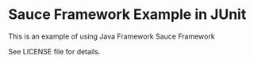 # Sauce Framework Example in JUnit

This is an example of using Java Framework Sauce Framework 

See LICENSE file for details.


